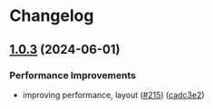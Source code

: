 # Changelog

## [1.0.3](https://github.com/catppuccin/gtk/compare/v1.0.2...v1.0.3) (2024-06-01)


### Performance Improvements

* improving performance, layout ([#215](https://github.com/catppuccin/gtk/issues/215)) ([cadc3e2](https://github.com/catppuccin/gtk/commit/cadc3e2ac24f93c6641f9f87ee5d044433c65ce7))
